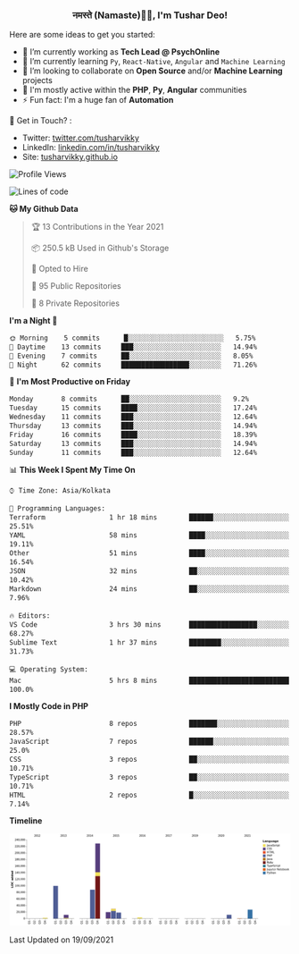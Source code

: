<h3 align="center">नमस्ते (Namaste)🙏🏻, I'm Tushar Deo!</h3>

Here are some ideas to get you started:

- 🔭 I’m currently working as **Tech Lead @ PsychOnline**
- 🌱 I’m currently learning `Py`, `React-Native`, `Angular` and `Machine Learning`
- 👯 I’m looking to collaborate on **Open Source** and/or **Machine Learning** projects
- 💬 I'm mostly active within the **PHP**, **Py**, **Angular** communities
- ⚡ Fun fact: I'm a huge fan of **Automation**

📣 Get in Touch? :
- Twitter: [twitter.com/tusharvikky](https://twitter.com/tusharvikky)
- LinkedIn: [linkedin.com/in/tusharvikky](https://www.linkedin.com/in/tusharvikky/)
- Site: [tusharvikky.github.io](https://tusharvikky.github.io/)

<!--START_SECTION:waka-->
![Profile Views](http://img.shields.io/badge/Profile%20Views-0-blue)

![Lines of code](https://img.shields.io/badge/From%20Hello%20World%20I%27ve%20Written-540137%20lines%20of%20code-blue)

**🐱 My Github Data** 

> 🏆 13 Contributions in the Year 2021
 > 
> 📦 250.5 kB Used in Github's Storage 
 > 
> 💼 Opted to Hire
 > 
> 📜 95 Public Repositories 
 > 
> 🔑 8 Private Repositories  
 > 
**I'm a Night 🦉** 

```text
🌞 Morning    5 commits      █░░░░░░░░░░░░░░░░░░░░░░░░   5.75% 
🌆 Daytime    13 commits     ███░░░░░░░░░░░░░░░░░░░░░░   14.94% 
🌃 Evening    7 commits      ██░░░░░░░░░░░░░░░░░░░░░░░   8.05% 
🌙 Night      62 commits     █████████████████░░░░░░░░   71.26%

```
📅 **I'm Most Productive on Friday** 

```text
Monday       8 commits      ██░░░░░░░░░░░░░░░░░░░░░░░   9.2% 
Tuesday      15 commits     ████░░░░░░░░░░░░░░░░░░░░░   17.24% 
Wednesday    11 commits     ███░░░░░░░░░░░░░░░░░░░░░░   12.64% 
Thursday     13 commits     ███░░░░░░░░░░░░░░░░░░░░░░   14.94% 
Friday       16 commits     ████░░░░░░░░░░░░░░░░░░░░░   18.39% 
Saturday     13 commits     ███░░░░░░░░░░░░░░░░░░░░░░   14.94% 
Sunday       11 commits     ███░░░░░░░░░░░░░░░░░░░░░░   12.64%

```


📊 **This Week I Spent My Time On** 

```text
⌚︎ Time Zone: Asia/Kolkata

💬 Programming Languages: 
Terraform                1 hr 18 mins        ██████░░░░░░░░░░░░░░░░░░░   25.51% 
YAML                     58 mins             ████░░░░░░░░░░░░░░░░░░░░░   19.11% 
Other                    51 mins             ████░░░░░░░░░░░░░░░░░░░░░   16.54% 
JSON                     32 mins             ██░░░░░░░░░░░░░░░░░░░░░░░   10.42% 
Markdown                 24 mins             ██░░░░░░░░░░░░░░░░░░░░░░░   7.96%

🔥 Editors: 
VS Code                  3 hrs 30 mins       █████████████████░░░░░░░░   68.27% 
Sublime Text             1 hr 37 mins        ████████░░░░░░░░░░░░░░░░░   31.73%

💻 Operating System: 
Mac                      5 hrs 8 mins        █████████████████████████   100.0%

```

**I Mostly Code in PHP** 

```text
PHP                      8 repos             ███████░░░░░░░░░░░░░░░░░░   28.57% 
JavaScript               7 repos             ██████░░░░░░░░░░░░░░░░░░░   25.0% 
CSS                      3 repos             ██░░░░░░░░░░░░░░░░░░░░░░░   10.71% 
TypeScript               3 repos             ██░░░░░░░░░░░░░░░░░░░░░░░   10.71% 
HTML                     2 repos             █░░░░░░░░░░░░░░░░░░░░░░░░   7.14%

```


**Timeline**

![Chart not found](https://raw.githubusercontent.com/tusharvikky/tusharvikky/master/charts/bar_graph.png) 


 Last Updated on 19/09/2021
<!--END_SECTION:waka-->

